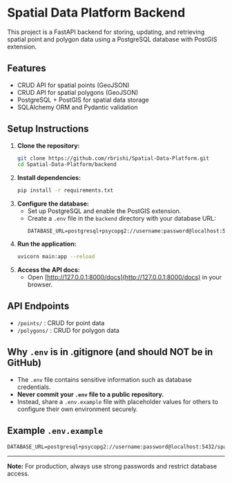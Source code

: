 # Spatial Data Platform Backend

This project is a FastAPI backend for storing, updating, and retrieving spatial point and polygon data using a PostgreSQL database with PostGIS extension.

## Features

- CRUD API for spatial points (GeoJSON)
- CRUD API for spatial polygons (GeoJSON)
- PostgreSQL + PostGIS for spatial data storage
- SQLAlchemy ORM and Pydantic validation

## Setup Instructions

1. **Clone the repository:**
   ```bash
   git clone https://github.com/rbrishi/Spatial-Data-Platform.git
   cd Spatial-Data-Platform/backend
   ```
2. **Install dependencies:**
   ```bash
   pip install -r requirements.txt
   ```
3. **Configure the database:**
   - Set up PostgreSQL and enable the PostGIS extension.
   - Create a `.env` file in the `backend` directory with your database URL:
     ```
     DATABASE_URL=postgresql+psycopg2://username:password@localhost:5432/spatial_db
     ```
4. **Run the application:**
   ```bash
   uvicorn main:app --reload
   ```
5. **Access the API docs:**
   - Open [http://127.0.0.1:8000/docs](http://127.0.0.1:8000/docs) in your browser.

## API Endpoints

- `/points/` : CRUD for point data
- `/polygons/` : CRUD for polygon data

## Why `.env` is in .gitignore (and should NOT be in GitHub)

- The `.env` file contains sensitive information such as database credentials.
- **Never commit your `.env` file to a public repository.**
- Instead, share a `.env.example` file with placeholder values for others to configure their own environment securely.

## Example `.env.example`

```
DATABASE_URL=postgresql+psycopg2://username:password@localhost:5432/spatial_db
```

---

**Note:** For production, always use strong passwords and restrict database access.
